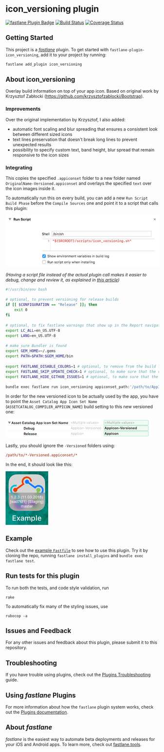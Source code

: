 # icon_versioning plugin

[![fastlane Plugin Badge](https://rawcdn.githack.com/fastlane/fastlane/master/fastlane/assets/plugin-badge.svg)](https://rubygems.org/gems/fastlane-plugin-icon_versioning)
[![Build Status](https://travis-ci.org/revolter/fastlane-plugin-icon_versioning.svg?branch=master)](https://travis-ci.org/revolter/fastlane-plugin-icon_versioning)
[![Coverage Status](https://coveralls.io/repos/github/revolter/fastlane-plugin-icon_versioning/badge.svg)](https://coveralls.io/github/revolter/fastlane-plugin-icon_versioning)

## Getting Started

This project is a [_fastlane_](https://github.com/fastlane/fastlane) plugin. To get started with `fastlane-plugin-icon_versioning`, add it to your project by running:

```bash
fastlane add_plugin icon_versioning
```

## About icon_versioning

Overlay build information on top of your app icon. Based on original work by Krzysztof Zabłocki (https://github.com/krzysztofzablocki/Bootstrap).

### Improvements

Over the original implementation by Krzysztof, I also added:
- automatic font scaling and blur spreading that ensures a consistent look between different sized icons
- text lines preservation that doesn't break long lines to prevent unexpected results
- possibility to specify custom text, band height, blur spread that remain responsive to the icon sizes

### Integrating

This copies the specified `.appiconset` folder to a new folder named `OriginalName-Versioned.appiconset` and overlays the specified `text` over the icon images inside it.

To automatically run this on every build, you can add a new `Run Script` `Build Phase` before the `Compile Sources` one and point it to a script that calls this plugin:

![Run script](./assets/run_script.jpg)

_(Having a script file instead of the actual plugin call makes it easier to debug, change and review it, as explained in [this article](http://www.mokacoding.com/blog/better-build-phase-scripts/))_

```sh
#!/usr/bin/env bash

# optional, to prevent versioning for release builds
if [[ $CONFIGURATION == "Release" ]]; then
    exit 0
fi

# optional, to fix fastlane warnings that show up in the Report navigator
export LC_ALL=en_US.UTF-8
export LANG=en_US.UTF-8

# make sure Bundler is found
export GEM_HOME=~/.gems
export PATH=$PATH:$GEM_HOME/bin

export FASTLANE_DISABLE_COLORS=1 # optional, to remove from the build log the ANSI escape sequences that enables colors in terminal
export FASTLANE_SKIP_UPDATE_CHECK=1 # optional, to make sure that the versioning finishes as fast as possible in case there is an available update
export FASTLANE_HIDE_GITHUB_ISSUES=1 # optional, to make sure that the versioning finishes as fast as possible in case the plugin crashes

bundle exec fastlane run icon_versioning appiconset_path:'/path/to/AppIcon.appiconset' text:'1.2.3 (11.03.2018)\n[ead76f1] {Staging}\nmaster'
```

In order for the new versioned icon to be actually used by the app, you have to point the `Asset Catalog App Icon Set Name` (`ASSETCATALOG_COMPILER_APPICON_NAME`) build setting to this new versioned one:

![Build setting](./assets/build_setting.jpg)

Lastly, you should ignore the `-Versioned` folders using:

```ini
/path/to/*-Versioned.appiconset/*
```

In the end, it should look like this:

![App icon](./assets/app_icon.jpg)

## Example

Check out the [example `Fastfile`](fastlane/Fastfile) to see how to use this plugin. Try it by cloning the repo, running `fastlane install_plugins` and `bundle exec fastlane test`.

## Run tests for this plugin

To run both the tests, and code style validation, run

```
rake
```

To automatically fix many of the styling issues, use
```
rubocop -a
```

## Issues and Feedback

For any other issues and feedback about this plugin, please submit it to this repository.

## Troubleshooting

If you have trouble using plugins, check out the [Plugins Troubleshooting](https://docs.fastlane.tools/plugins/plugins-troubleshooting/) guide.

## Using _fastlane_ Plugins

For more information about how the `fastlane` plugin system works, check out the [Plugins documentation](https://docs.fastlane.tools/plugins/create-plugin/).

## About _fastlane_

_fastlane_ is the easiest way to automate beta deployments and releases for your iOS and Android apps. To learn more, check out [fastlane.tools](https://fastlane.tools).
